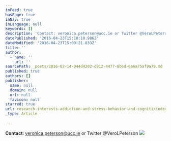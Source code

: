 ```yaml
---
inFeed: true
hasPage: true
inNav: true
inLanguage: null
keywords: []
description: 'Contact: veronica.peterson@ucc.ie or Twitter @VeroLPeterson'
datePublished: '2016-04-23T15:10:10.986Z'
dateModified: '2016-04-23T15:09:21.833Z'
title: ''
author:
  - name: ''
    url: ''
sourcePath: _posts/2016-02-14-044d4202-d812-4477-8b6d-6a6a75af9a79.md
published: true
authors: []
publisher:
  name: null
  domain: null
  url: null
  favicon: null
starred: true
url: research-interests-addiction-and-stress-behavior-and-cogniti/index.html
_type: Article

---
```

**Contact**: veronica.peterson@ucc.ie or Twitter @VeroLPeterson
![](https://s3-us-west-2.amazonaws.com/the-grid-img/p/abd71c5193bae0dec71344380898dd4c9a4fb341.jpg)